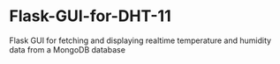 # Flask-GUI-for-DHT-11
Flask GUI for fetching and displaying realtime temperature and humidity data from a MongoDB database
